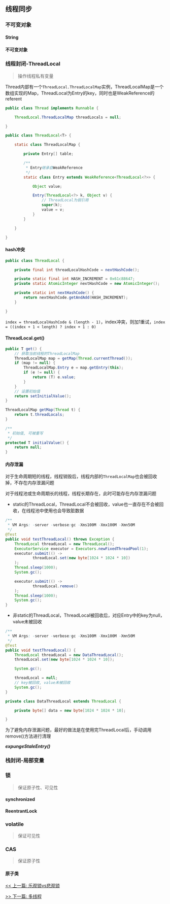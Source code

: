 ## 线程同步

### 不可变对象

#### String

#### 不可变对象

### 线程封闭-ThreadLocal

> 操作线程私有变量

Thread内部有一个`ThreadLocal.ThreadLocalMap`实例，ThreadLocalMap是一个数组实现的Map，ThreadLocal为Entry的key，同时也是WeakReference的referent

```java
public class Thread implements Runnable {

    ThreadLocal.ThreadLocalMap threadLocals = null;

}

public class ThreadLocal<T> {

    static class ThreadLocalMap {

        private Entry[] table;

        /**
         * Entry继承自WeakReference
         */
        static class Entry extends WeakReference<ThreadLocal<?>> {

            Object value;

            Entry(ThreadLocal<?> k, Object v) {
                // ThreadLocal为弱引用
                super(k);
                value = v;
            }
        }

    }

}
```

#### hash冲突

```java
public class ThreadLocal {

    private final int threadLocalHashCode = nextHashCode();

    private static final int HASH_INCREMENT = 0x61c88647;
    private static AtomicInteger nextHashCode = new AtomicInteger();

    private static int nextHashCode() {
        return nextHashCode.getAndAdd(HASH_INCREMENT);
    }

}
```

`index = threadLocalHashCode & (length - 1)`，index冲突，则加1重试，`index = ((index + 1 < length) ? index + 1 : 0)`

#### ThreadLocal.get()

```java
public T get() {
    // 获取当前线程的ThreadLocalMap
    ThreadLocalMap map = getMap(Thread.currentThread());
    if (map != null) {
        ThreadLocalMap.Entry e = map.getEntry(this);
        if (e != null) {
            return (T) e.value;
        }
    }
    // 设置初始值
    return setInitialValue();
}

ThreadLocalMap getMap(Thread t) {
    return t.threadLocals;
}

/**
 * 初始值, 可被重写
 */
protected T initialValue() {
    return null;
}
```

#### 内存泄漏

对于生命周期短的线程，线程销毁后，线程内部的`ThreadLocalMap`也会被回收掉，不存在内存泄漏问题

对于线程池或生命周期长的线程，线程长期存在，此时可能存在内存泄漏问题

* static的ThreadLocal，ThreadLocal不会被回收，value也一直存在不会被回收，在线程池中使用也会导致脏数据

```java
/**
 * VM Args: -server -verbose:gc -Xms100M -Xmx100M -Xmn50M
 */
@Test
public void testThreadLocal() throws Exception {
    ThreadLocal threadLocal = new ThreadLocal();
    ExecutorService executor = Executors.newFixedThreadPool(1);
    executor.submit(() ->
            threadLocal.set(new byte[1024 * 1024 * 10])
    );
    Thread.sleep(1000);
    System.gc();

    executor.submit(() ->
            threadLocal.remove()
    );
    Thread.sleep(1000);
    System.gc();
}
```

* 非static的ThreadLocal，ThreadLocal被回收后，对应Entry中的key为null，value未被回收

```java
/**
 * VM Args: -server -verbose:gc -Xms100M -Xmx100M -Xmn50M
 */
@Test
public void testThreadLocal() {
    ThreadLocal threadLocal = new DataThreadLocal();
    threadLocal.set(new byte[1024 * 1024 * 10]);

    System.gc();

    threadLocal = null;
    // key被回收, value未被回收
    System.gc();
}

private class DataThreadLocal extends ThreadLocal {

    private byte[] data = new byte[1024 * 1024 * 10];

}
```

为了避免内存泄漏问题，最好的做法是在使用完ThreadLocal后，手动调用remove()方法进行清理

***expungeStaleEntry()***

### 栈封闭-局部变量

### 锁

> 保证原子性、可见性

#### synchronized

#### ReentrantLock

### volatile

> 保证可见性

### CAS

> 保证原子性

#### 原子类


[<< 上一篇: 乐观锁vs悲观锁](4-多线程与并发/乐观锁vs悲观锁.md)

[>> 下一篇: 多线程](4-多线程与并发/多线程.md)
